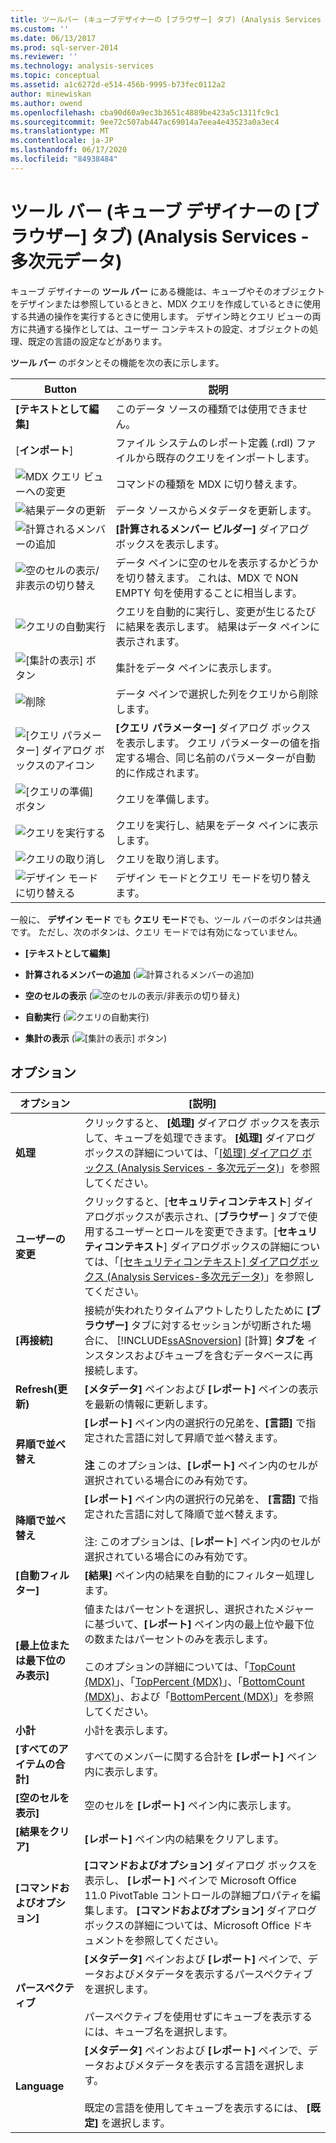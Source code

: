 ```yaml
---
title: ツールバー (キューブデザイナーの [ブラウザー] タブ) (Analysis Services 多次元データ) |Microsoft Docs
ms.custom: ''
ms.date: 06/13/2017
ms.prod: sql-server-2014
ms.reviewer: ''
ms.technology: analysis-services
ms.topic: conceptual
ms.assetid: a1c6272d-e514-456b-9995-b73fec0112a2
author: minewiskan
ms.author: owend
ms.openlocfilehash: cba90d60a9ec3b3651c4889be423a5c1311fc9c1
ms.sourcegitcommit: 9ee72c507ab447ac69014a7eea4e43523a0a3ec4
ms.translationtype: MT
ms.contentlocale: ja-JP
ms.lasthandoff: 06/17/2020
ms.locfileid: "84938484"
---
```

# <a name="toolbar-browser-tab-cube-designer-analysis-services---multidimensional-data"></a>ツール バー (キューブ デザイナーの [ブラウザー] タブ) (Analysis Services - 多次元データ)
  キューブ デザイナーの **ツール バー** にある機能は、キューブやそのオブジェクトをデザインまたは参照しているときと、MDX クエリを作成しているときに使用する共通の操作を実行するときに使用します。 デザイン時とクエリ ビューの両方に共通する操作としては、ユーザー コンテキストの設定、オブジェクトの処理、既定の言語の設定などがあります。

 **ツール バー** のボタンとその機能を次の表に示します。

|Button|説明|
|------------|-----------------|
|**[テキストとして編集]**|このデータ ソースの種類では使用できません。|
|[**インポート**]|ファイル システムのレポート定義 (.rdl) ファイルから既存のクエリをインポートします。|
|![MDX クエリ ビューへの変更](media/rsqdicon-commandtypemdx.gif "MDX クエリ ビューへの変更")|コマンドの種類を MDX に切り替えます。|
|![結果データの更新](media/rsqdicon-refresh.gif "結果データの更新")|データ ソースからメタデータを更新します。|
|![計算されるメンバーの追加](media/rsqdicon-addcalculatedmember.gif "[計算されるメンバーの追加]")|**[計算されるメンバー ビルダー]** ダイアログ ボックスを表示します。|
|![空のセルの表示/非表示の切り替え](media/rsqdicon-showemptycells.gif "空のセルの表示/非表示の切り替え")|データ ペインに空のセルを表示するかどうかを切り替えます。 これは、MDX で NON EMPTY 句を使用することに相当します。|
|![クエリの自動実行](media/rsqdicon-autoexecute.gif "クエリの自動実行")|クエリを自動的に実行し、変更が生じるたびに結果を表示します。 結果はデータ ペインに表示されます。|
|![[集計の表示] ボタン](media/rsqdicon-showaggregations.gif "[集計の表示] ボタン")|集計をデータ ペインに表示します。|
|![削除](media/rsqdicon-delete.gif "削除")|データ ペインで選択した列をクエリから削除します。|
|![[クエリ パラメーター] ダイアログ ボックスのアイコン](media/iconqueryparameter.gif "[クエリ パラメーター] ダイアログ ボックスのアイコン")|**[クエリ パラメーター]** ダイアログ ボックスを表示します。 クエリ パラメーターの値を指定する場合、同じ名前のパラメーターが自動的に作成されます。|
|![[クエリの準備] ボタン](media/rsqdicon-preparequery.gif "[クエリの準備] ボタン")|クエリを準備します。|
|![クエリを実行する](media/rsqdicon-run.gif "クエリの実行")|クエリを実行し、結果をデータ ペインに表示します。|
|![クエリの取り消し](media/rsqdicon-cancel.gif "クエリの取り消し")|クエリを取り消します。|
|![デザイン モードに切り替える](media/rsqdicon-designmode.gif "デザイン モードに切り替える")|デザイン モードとクエリ モードを切り替えます。|

 一般に、 **デザイン モード** でも **クエリ モード**でも、ツール バーのボタンは共通です。 ただし、次のボタンは、クエリ モードでは有効になっていません。

-   **[テキストとして編集]**

-   **計算されるメンバーの追加** (![計算されるメンバーの追加](media/rsqdicon-addcalculatedmember.gif "[計算されるメンバーの追加]"))

-   **空のセルの表示** (![空のセルの表示/非表示の切り替え](media/rsqdicon-showemptycells.gif "空のセルの表示/非表示の切り替え"))

-   **自動実行** (![クエリの自動実行](media/rsqdicon-autoexecute.gif "クエリの自動実行"))

-   **集計の表示** (![[集計の表示] ボタン](media/rsqdicon-showaggregations.gif "[集計の表示] ボタン"))

## <a name="options"></a>オプション

|オプション|[説明]|
|------------|-----------------|
|**処理**|クリックすると、 **[処理]** ダイアログ ボックスを表示して、キューブを処理できます。 **[処理]** ダイアログ ボックスの詳細については、「[[処理] ダイアログ ボックス &#40;Analysis Services - 多次元データ&#41;](process-dialog-box-analysis-services-multidimensional-data.md)」を参照してください。|
|**ユーザーの変更**|クリックすると、[**セキュリティコンテキスト**] ダイアログボックスが表示され、[**ブラウザー** ] タブで使用するユーザーとロールを変更できます。[**セキュリティコンテキスト**] ダイアログボックスの詳細については、「[[セキュリティコンテキスト] ダイアログボックス &#40;Analysis Services-多次元データ&#41;](security-context-dialog-box-analysis-services-multidimensional-data.md)」を参照してください。|
|**[再接続]**|接続が失われたりタイムアウトしたりしたために **[ブラウザー]** タブに対するセッションが切断された場合に、 [!INCLUDE[ssASnoversion](../includes/ssasnoversion-md.md)] [計算] **タブを** インスタンスおよびキューブを含むデータベースに再接続します。|
|**Refresh\(更新\)**|**[メタデータ]** ペインおよび **[レポート]** ペインの表示を最新の情報に更新します。|
|**昇順で並べ替え**|**[レポート]** ペイン内の選択行の兄弟を、**[言語]** で指定された言語に対して昇順で並べ替えます。<br /><br /> **注** このオプションは、**[レポート]** ペイン内のセルが選択されている場合にのみ有効です。|
|**降順で並べ替え**|**[レポート]** ペイン内の選択行の兄弟を、 **[言語]** で指定された言語に対して降順で並べ替えます。<br /><br /> 注: このオプションは、[**レポート**] ペイン内のセルが選択されている場合にのみ有効です。|
|**[自動フィルター]**|**[結果]** ペイン内の結果を自動的にフィルター処理します。|
|**[最上位または最下位のみ表示]**|値またはパーセントを選択し、選択されたメジャーに基づいて、**[レポート]** ペイン内の最上位や最下位の数またはパーセントのみを表示します。<br /><br /> このオプションの詳細については、「[TopCount &#40;MDX&#41;](/sql/mdx/topcount-mdx)」、「[TopPercent &#40;MDX&#41;](/sql/mdx/toppercent-mdx)」、「[BottomCount &#40;MDX&#41;](/sql/mdx/bottomcount-mdx)」、および「[BottomPercent &#40;MDX&#41;](/sql/mdx/bottompercent-mdx)」を参照してください。|
|**小計**|小計を表示します。|
|**[すべてのアイテムの合計]**|すべてのメンバーに関する合計を **[レポート]** ペイン内に表示します。|
|**[空のセルを表示]**|空のセルを **[レポート]** ペイン内に表示します。|
|**[結果をクリア]**|**[レポート]** ペイン内の結果をクリアします。|
|**[コマンドおよびオプション]**|**[コマンドおよびオプション]** ダイアログ ボックスを表示し、 **[レポート]** ペインで Microsoft Office 11.0 PivotTable コントロールの詳細プロパティを編集します。 **[コマンドおよびオプション]** ダイアログ ボックスの詳細については、Microsoft Office ドキュメントを参照してください。|
|**パースペクティブ**|**[メタデータ]** ペインおよび **[レポート]** ペインで、データおよびメタデータを表示するパースペクティブを選択します。<br /><br /> パースペクティブを使用せずにキューブを表示するには、キューブ名を選択します。|
|**Language**|**[メタデータ]** ペインおよび **[レポート]** ペインで、データおよびメタデータを表示する言語を選択します。<br /><br /> 既定の言語を使用してキューブを表示するには、 **[既定]** を選択します。|


